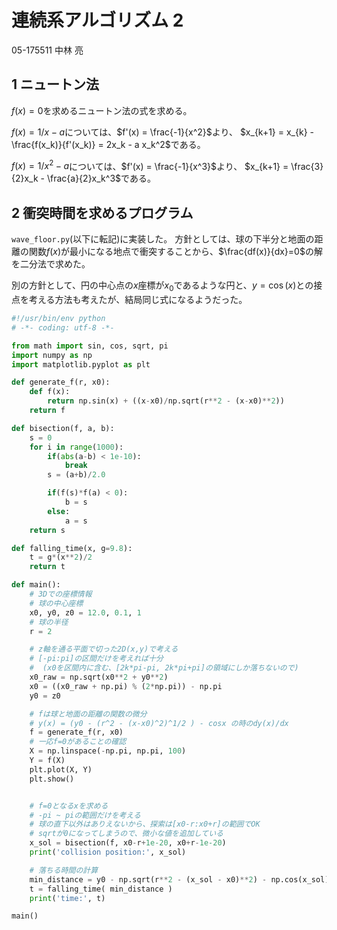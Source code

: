 # 連続系アルゴリズム 2
05-175511 中林 亮

## 1 ニュートン法
$f(x)=0$を求めるニュートン法の式を求める。

$f(x) = 1/x -a$については、$f'(x) = \frac{-1}{x^2}$より、
$x_{k+1} = x_{k} - \frac{f(x_k)}{f'(x_k)} = 2x_k - a x_k^2$である。

$f(x) = 1/x^2 -a$については、$f'(x) = \frac{-1}{x^3}$より、
$x_{k+1} = \frac{3}{2}x_k - \frac{a}{2}x_k^3$である。

## 2 衝突時間を求めるプログラム
`wave_floor.py`(以下に転記)に実装した。
方針としては、球の下半分と地面の距離の関数$f(x)$が最小になる地点で衝突することから、$\frac{df(x)}{dx}=0$の解を二分法で求めた。

別の方針として、円の中心点の$x$座標が$x_0$であるような円と、$y=\cos(x)$との接点を考える方法も考えたが、結局同じ式になるようだった。


```python
#!/usr/bin/env python
# -*- coding: utf-8 -*-

from math import sin, cos, sqrt, pi
import numpy as np
import matplotlib.pyplot as plt

def generate_f(r, x0):
    def f(x):
        return np.sin(x) + ((x-x0)/np.sqrt(r**2 - (x-x0)**2))
    return f

def bisection(f, a, b):
    s = 0
    for i in range(1000):
        if(abs(a-b) < 1e-10):
            break
        s = (a+b)/2.0

        if(f(s)*f(a) < 0):
            b = s
        else:
            a = s
    return s

def falling_time(x, g=9.8):
    t = g*(x**2)/2
    return t

def main():
    # 3Dでの座標情報
    # 球の中心座標
    x0, y0, z0 = 12.0, 0.1, 1
    # 球の半径
    r = 2

    # z軸を通る平面で切った2D(x,y)で考える
    # [-pi:pi]の区間だけを考えれば十分
    #  (x0を区間内に含む、[2k*pi-pi, 2k*pi+pi]の領域にしか落ちないので)
    x0_raw = np.sqrt(x0**2 + y0**2)
    x0 = ((x0_raw + np.pi) % (2*np.pi)) - np.pi
    y0 = z0

    # fは球と地面の距離の関数の微分
    # y(x) = (y0 - (r^2 - (x-x0)^2)^1/2 ) - cosx の時のdy(x)/dx
    f = generate_f(r, x0)
    # 一応f=0があることの確認
    X = np.linspace(-np.pi, np.pi, 100)
    Y = f(X)
    plt.plot(X, Y)
    plt.show()


    # f=0となるxを求める
    # -pi ~ piの範囲だけを考える
    # 球の直下以外はありえないから、探索は[x0-r:x0+r]の範囲でOK
    # sqrtが0になってしまうので、微小な値を追加している
    x_sol = bisection(f, x0-r+1e-20, x0+r-1e-20)
    print('collision position:', x_sol)

    # 落ちる時間の計算
    min_distance = y0 - np.sqrt(r**2 - (x_sol - x0)**2) - np.cos(x_sol)
    t = falling_time( min_distance )
    print('time:', t)

main()
```
